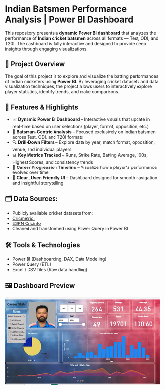 # Indian Batsmen Performance Analysis | Power BI Dashboard

This repository presents a **dynamic Power BI dashboard** that analyzes the performance of **Indian cricket batsmen** across all formats — Test, ODI, and T20I. The dashboard is fully interactive and designed to provide deep insights through engaging visualizations.

## 📌 Project Overview

The goal of this project is to explore and visualize the batting performances of Indian cricketers using **Power BI**. By leveraging cricket datasets and data visualization techniques, the project allows users to interactively explore player statistics, identify trends, and make comparisons.

## 🌟 Features & Highlights

- 📈 **Dynamic Power BI Dashboard** – Interactive visuals that update in real-time based on user selections (player, format, opposition, etc.)
- 🏏 **Batsman-Centric Analysis** – Focused exclusively on Indian batsmen across Test, ODI, and T20I formats
- 🔍 **Drill-Down Filters** – Explore data by year, match format, opposition, venue, and individual players
- 📊 **Key Metrics Tracked** – Runs, Strike Rate, Batting Average, 100s, Highest Scores, and consistency trends
- 📅 **Career Progression Timeline** – Visualize how a player's performance evolved over time
- 📌 **Clean, User-Friendly UI** – Dashboard designed for smooth navigation and insightful storytelling

## 🗂️ Data Sources:

- Publicly available cricket datasets from:
- [Cricmetric.](http://cricmetric.com/playerstats.py?player=SR%20Tendulkar&format=all&role=all)
- [ESPN Cricinfo](https://www.espncricinfo.com/)
- Cleaned and transformed using Power Query in Power BI


## 🛠️ Tools & Technologies
- Power BI (Dashboarding, DAX, Data Modeling)
- Power Query (ETL)
- Excel / CSV files (Raw data handling).

## 🖼️ Dashboard Preview

![Dashboard Preview](https://github.com/Priyanshu8808/IndianCricketAnalytics/blob/main/Cricket.jpg)


